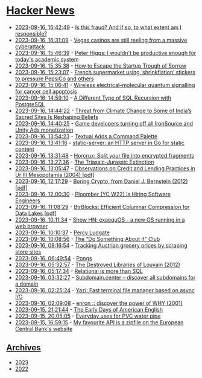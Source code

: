 # [Hacker News](https://kherrick.github.io/hacker-news/)

* [2023-09-16, 16:42:49](https://news.ycombinator.com/item?id=37536361) - [Is this fraud? And if so, to what extent am I responsible?](https://workplace.stackexchange.com/questions/193234/is-this-fraud-and-if-so-to-what-extent-am-i-responsible)
* [2023-09-16, 16:31:09](https://news.ycombinator.com/item?id=37536263) - [Vegas casinos are still reeling from a massive cyberattack](https://www.fastcompany.com/90954120/vegas-casinos-are-still-reeling-from-a-massive-cyberattack)
* [2023-09-16, 15:46:39](https://news.ycombinator.com/item?id=37535814) - [Peter Higgs: I wouldn't be productive enough for today's academic system](https://www.theguardian.com/science/2013/dec/06/peter-higgs-boson-academic-system)
* [2023-09-16, 15:35:38](https://news.ycombinator.com/item?id=37535702) - [How to Escape the Startup Trough of Sorrow](https://www.briefmix.com/startup/positioning)
* [2023-09-16, 15:23:07](https://news.ycombinator.com/item?id=37535575) - [French supermarket using ‘shrinkflation’ stickers to pressure PepsiCo and others](https://www.cnn.com/2023/09/15/business-food/carrefour-shrinkflation-stickers/index.html)
* [2023-09-16, 15:06:41](https://news.ycombinator.com/item?id=37535431) - [Wireless electrical–molecular quantum signalling for cancer cell apoptosis](https://www.nature.com/articles/s41565-023-01496-y)
* [2023-09-16, 14:59:10](https://news.ycombinator.com/item?id=37535350) - [A Different Type of SQL Recursion with PostgreSQL](https://github.com/vb-consulting/blog/discussions/1)
* [2023-09-16, 14:44:22](https://news.ycombinator.com/item?id=37535219) - [Threat from Climate Change to Some of India’s Sacred Sites Is Reshaping Beliefs](https://worldsensorium.com/threat-from-climate-change-to-some-of-indias-sacred-pilgrimage-sites-is-reshaping-religious-beliefs/)
* [2023-09-16, 14:40:25](https://news.ycombinator.com/item?id=37535187) - [Game developers turning off all IronSource and Unity Ads monetization](https://docs.google.com/document/d/16PzpX6qIwJu57jCB2fhxqKtmxA6A6QmZWifsWZBqI2w/view)
* [2023-09-16, 13:54:23](https://news.ycombinator.com/item?id=37534781) - [Textual Adds a Command Palette](https://textual.textualize.io/blog/2023/09/15/textual-0370-adds-a-command-palette/)
* [2023-09-16, 13:41:16](https://news.ycombinator.com/item?id=37534666) - [static-server: an HTTP server in Go for static content](https://eli.thegreenplace.net/2023/static-server-an-http-server-in-go-for-static-content/)
* [2023-09-16, 13:31:48](https://news.ycombinator.com/item?id=37534615) - [Horcrux: Split your file into encrypted fragments](https://github.com/jesseduffield/horcrux)
* [2023-09-16, 13:27:36](https://news.ycombinator.com/item?id=37534595) - [The Triassic-Jurassic Extinction](https://johncarlosbaez.wordpress.com/2023/09/16/the-triassic-jurassic-extinction-event/)
* [2023-09-16, 13:05:47](https://news.ycombinator.com/item?id=37534451) - [Observations on Credit and Lending Practices in Ur III Mesopotamia (2004) [pdf]](https://www.sfu.ca/~poitras/jesho_UR_14.pdf)
* [2023-09-16, 12:17:29](https://news.ycombinator.com/item?id=37534166) - [Boring Crypto, from Daniel J. Bernstein (2012) [pdf]](https://cr.yp.to/talks/2015.10.05/slides-djb-20151005-a4.pdf)
* [2023-09-16, 12:00:30](https://news.ycombinator.com/item?id=37534050) - [Ploomber (YC W22) Is Hiring Software Engineers](https://www.ycombinator.com/companies/ploomber/jobs)
* [2023-09-16, 11:08:29](https://news.ycombinator.com/item?id=37533747) - [BtrBlocks: Efficient Columnar Compression for Data Lakes [pdf]](https://www.cs.cit.tum.de/fileadmin/w00cfj/dis/papers/btrblocks.pdf)
* [2023-09-16, 10:11:34](https://news.ycombinator.com/item?id=37533493) - [Show HN: exaequOS - a new OS running in a web browser](https://www.exaequos.com)
* [2023-09-16, 10:10:37](https://news.ycombinator.com/item?id=37533487) - [Percy Ludgate](https://en.wikipedia.org/wiki/Percy_Ludgate)
* [2023-09-16, 10:08:56](https://news.ycombinator.com/item?id=37533479) - [The “Do Something About It” Club](https://chavanniclass.com/2023/09/16/48-the-do-something-about-it-club/)
* [2023-09-16, 08:16:54](https://news.ycombinator.com/item?id=37532973) - [Tracking Austrian grocery prices by scraping store sites](https://mastodon.gamedev.place/@badlogic/111071396799790275)
* [2023-09-16, 06:49:54](https://news.ycombinator.com/item?id=37532584) - [Pongs](https://pippinbarr.com/pongs/info/)
* [2023-09-16, 05:32:57](https://news.ycombinator.com/item?id=37532290) - [The Destroyed Libraries of Louvain (2012)](https://www.libraryhistorybuff.com/louvain.htm)
* [2023-09-16, 05:17:34](https://news.ycombinator.com/item?id=37532245) - [Relational is more than SQL](https://fauna.com/blog/relational-is-more-than-sql)
* [2023-09-16, 03:32:27](https://news.ycombinator.com/item?id=37531801) - [Subdomain.center – discover all subdomains for a domain](https://www.subdomain.center/)
* [2023-09-16, 02:25:24](https://news.ycombinator.com/item?id=37531434) - [Yazi: Fast terminal file manager based on async I/O](https://github.com/sxyazi/yazi)
* [2023-09-16, 02:09:08](https://news.ycombinator.com/item?id=37531339) - [enron :: discover the power of WHY (2001)](https://enroncorp.com/corp/index.html)
* [2023-09-15, 21:21:44](https://news.ycombinator.com/item?id=37529284) - [The Early Days of American English](https://www.laphamsquarterly.org/roundtable/early-days-american-english)
* [2023-09-15, 20:05:05](https://news.ycombinator.com/item?id=37528472) - [Everyday uses for PVC water pipe](https://tomtilley.net/projects/pvc/)
* [2023-09-15, 16:59:15](https://news.ycombinator.com/item?id=37526047) - [My favourite API is a zipfile on the European Central Bank's website](https://csvbase.com/blog/5)

## [Archives](archives/index.md)

* [2023](archives/2023/index.md)
* [2022](archives/2022/index.md)
